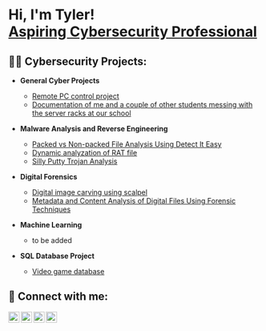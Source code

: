 <h1>Hi, I'm Tyler! <br/><a href="https://www.linkedin.com/in/tyler-pham-860392214/">Aspiring Cybersecurity Professional</a></h1>

<h2>👨‍💻 Cybersecurity Projects:</h2>

- <b>General Cyber Projects</b>
  - [Remote PC control project](https://github.com/tylerpham89/Remote-Computer-Control)
  - [Documentation of me and a couple of other students messing with the server racks at our school](https://github.com/tylerpham89/SIEM-Lab)
- <b>Malware Analysis and Reverse Engineering</b>
  - [Packed vs Non-packed File Analysis Using Detect It Easy](https://github.com/tylerpham89/Packed-Vs-Non-Packed-Files-Analysis)
  - [Dynamic analyzation of RAT file](https://github.com/tylerpham89/Dynamic-Analyzation-of-a-RAT-File)
  - [Silly Putty Trojan Analysis](https://github.com/tylerpham89/Silly-Putty-Trojan-Analysis)
- <b>Digital Forensics</b>
  - [Digital image carving using scalpel](https://github.com/tylerpham89/Digital-Image-Carving-Using-Scalpel)
  - [Metadata and Content Analysis of Digital Files Using Forensic Techniques](https://github.com/tylerpham89/Metadata-and-Content-Analysis-of-Digital-Files-Using-Forensic-Techniques)

- <b>Machine Learning</b>
  - to be added
- <b>SQL Database Project</b>
  - [Video game database](https://github.com/tylerpham89/Video-Game-Database)
<!--
<h2>📺 Popular YouTube Videos</h2>

- [How to get into Cybersecurity Starting From Zero](https://www.youtube.com/watch?v=a83ASGn_V_s)
- [A Day in the Life of a Cybersecurity Anayst](https://www.youtube.com/watch?v=uHy3oM7NnoU)
- [How to Create a KeyLogger (C#)](https://www.youtube.com/watch?v=N-L9hklSlNk)
- [Ransomware Demonstration (C#)](https://www.youtube.com/watch?v=OfvdQeh79s0)
- [Is WGU Legit?](https://www.youtube.com/watch?v=E2MwRWxDBkA)
-->
<h2> 🤳 Connect with me:</h2>

[<img align="left" alt="JoshMadakor | YouTube" width="22px" src="https://cdn.jsdelivr.net/npm/simple-icons@v3/icons/youtube.svg" />][youtube]
[<img align="left" alt="JoshMadakor | Twitter" width="22px" src="https://cdn.jsdelivr.net/npm/simple-icons@v3/icons/twitter.svg" />][twitter]
[<img align="left" alt="JoshMadakor | LinkedIn" width="22px" src="https://cdn.jsdelivr.net/npm/simple-icons@v3/icons/linkedin.svg" />][linkedin]
[<img align="left" alt="JoshMadakor | Instagram" width="22px" src="https://cdn.jsdelivr.net/npm/simple-icons@v3/icons/instagram.svg" />][instagram]

[twitter]: https://twitter.com/joshmadakor
[youtube]: https://www.youtube.com/c/joshmadakor
[instagram]: https://www.instagram.com/joshmadakor/
[linkedin]: https://www.linkedin.com/in/tyler-pham-860392214/
<!--
**joshmadakor1/joshmadakor1** is a ✨ _special_ ✨ repository because its `README.md` (this file) appears on your GitHub profile.

Here are some ideas to get you started:

- 🔭 I’m currently working on ...
- 🌱 I’m currently learning ...
- 👯 I’m looking to collaborate on ...
- 🤔 I’m looking for help with ...
- 💬 Ask me about ...
- 📫 How to reach me: ...
- 😄 Pronouns: ...
- ⚡ Fun fact: ...
-->
